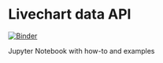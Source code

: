 # Livechart data API

[![Binder](https://mybinder.org/badge_logo.svg)](https://mybinder.org/v2/gh/IAEA-NDS/lc_api_notebook/HEAD)

Jupyter Notebook with how-to and examples
